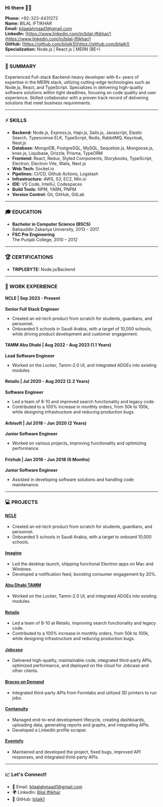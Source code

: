### Hi there 👋🚀

**Phone:** +92-323-4431272  
**Name:** BILAL IFTIKHAR  
**Email:** bilaalahmaad1@gmail.com  
**LinkedIn:** [https://www.linkedin.com/in/bilal-iftikhar/](https://www.linkedin.com/in/bilal-iftikhar/)  
**GitHub:** [https://github.com/bilalk1](https://github.com/bilalk1)  
**Specialization:** Node.js | React.js | MERN (BE+)

---

### 🌟 SUMMARY

Experienced Full-stack Backend-heavy developer with 6+ years of expertise in the MERN stack, utilizing cutting-edge technologies such as Node.js, React, and TypeScript. Specializes in delivering high-quality software solutions within tight deadlines, focusing on code quality and user experience. Skilled collaborator with a proven track record of delivering solutions that meet business requirements.

---

### ⚡ SKILLS

- **Backend:** Node.js, Express.js, Hapi.js, Sails.js, Javascript, Elastic Search, Typescense ELK, TypeScript, Redis, RabbitMQ, Keycloak, Nest.js  
- **Database:** MongoDB, PostgreSQL, MySQL, Sequelize.js, Mongoose.js, knex.js, Liquibase, Drizzle, Prisma, TypeORM  
- **Frontend:** React, Redux, Styled Components, Storybooks, TypeScript, Electron, Electron Vite, Wails, Next.js  
- **Web Tech:** Socket.io  
- **Pipelines:** CI/CD, Github Actions, Logstash  
- **Infrastructure:** AWS, S3, EC2, Min.io  
- **IDE:** VS Code, IntelliJ, Codespaces  
- **Build Tools:** NPM, YARN, PNPM  
- **Version Control:** Git, GitHub, GitLab

---

### 🎓 EDUCATION

- **Bachelor in Computer Science (BSCS)**  
  Bahauddin Zakariya University, 2013 – 2017  
- **FSC Pre Engineering**  
  The Punjab College, 2010 – 2012

---

### 🏆 CERTIFICATIONS

- **TRIPLEBYTE:** Node.js/Backend

---

### 💼 WORK EXPERIENCE

#### **NCLE | Sep 2023 - Present**  
**Senior Full Stack Engineer**  
- Created an ed-tech product from scratch for students, guardians, and personnel.  
- Onboarded 5 schools in Saudi Arabia, with a target of 10,000 schools, while driving product development and customer engagement.

#### **TAMM Abu Dhabi | Aug 2022 - Aug 2023 (1.1 Years)**  
**Lead Software Engineer**  
- Worked on the Locker, Tamm-2.0 UI, and integrated ADGEs into existing modules.

#### **Retailo | Jul 2020 - Aug 2022 (2.2 Years)**  
**Software Engineer**  
- Led a team of 8-10 and improved search functionality and legacy code.  
- Contributed to a 100% increase in monthly orders, from 50k to 100k, while designing infrastructure and reducing production bugs.

#### **Arbisoft | Jul 2018 - Jun 2020 (2 Years)**  
**Junior Software Engineer**  
- Worked on various projects, improving functionality and optimizing performance.

#### **Frizhub | Jan 2018 - Jun 2018 (6 Months)**  
**Junior Software Engineer**  
- Assisted in developing software solutions and handling code maintenance.

---

### 💻 PROJECTS

#### **[NCLE](https://hessa.com.sa/)**
- Created an ed-tech product from scratch for students, guardians, and personnel.  
- Onboarded 5 schools in Saudi Arabia, with a target to onboard 10,000 schools.

#### **[Imagine](https://www.imagine.art/)**
- Led the desktop launch, shipping functional Electron apps on Mac and Windows.  
- Developed a notification feed, boosting consumer engagement by 20%.

#### **[Abu Dhabi TAMM](https://www.tamm.abudhabi/)**
- Worked on the Locker, Tamm-2.0 UI, and integrated ADGEs into existing modules.

#### **[Retailo](https://retailo.co)**
- Led a team of 8-10 at Retailo, improving search functionality and legacy code.  
- Contributed to a 100% increase in monthly orders, from 50k to 100k, while designing infrastructure and reducing production bugs.

#### **[Jobcase](https://www.jobcase.com)**
- Delivered high-quality, maintainable code, integrated third-party APIs, optimized performance, and deployed on the cloud for Jobcase and other clients.

#### **[Braces on Demand](https://bracesondemand.com)**
- Integrated third-party APIs from Formlabs and utilized 3D printers to run jobs.

#### **[Contanuity](https://www.contanuity.com)**
- Managed end-to-end development lifecycle, creating dashboards, uploading data, generating reports and graphs, and integrating APIs.  
- Developed a LinkedIn profile scraper.

#### **[Eventsfy](https://www.eventsfy.com)**
- Maintained and developed the project, fixed bugs, improved API responses, and integrated third-party APIs.

---

### 📈 Let's Connect!

- 📩 Email: [bilaalahmaad1@gmail.com](mailto:bilaalahmaad1@gmail.com)  
- 🌍 LinkedIn: [Bilal Iftikhar](https://www.linkedin.com/in/bilal-iftikhar/)  
- 🌟 GitHub: [bilalk1](https://github.com/bilalk1)
